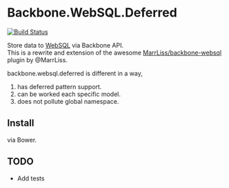 # Backbone.WebSQL.Deferred
[![Build Status](https://secure.travis-ci.org/banyan/backbone.websql.deferred.png?branch=master)](http://travis-ci.org/banyan/backbone.websql.deferred)

Store data to [WebSQL](http://www.w3.org/TR/webdatabase/) via Backbone API.<br />
This is a rewrite and extension of the awesome [MarrLiss/backbone-websql](https://github.com/MarrLiss/backbone-websql) plugin by @MarrLiss.

backbone.websql.deferred is different in a way,

1. has deferred pattern support.
1. can be worked each specific model.
1. does not pollute global namespace.

## Install

via Bower.


## TODO

* Add tests
